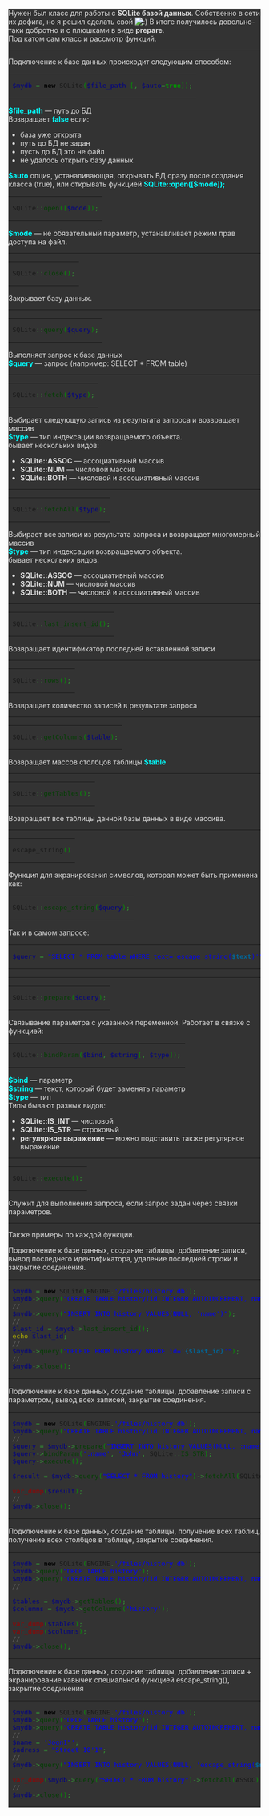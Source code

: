 <div class="entry-content" style='background: #333;color:#DDDDDD'>
						<p>Нужен был класс для работы с <strong>SQLite базой данных</strong>. Собственно в сети их дофига, но я решил сделать свой <img class="wp-smiley" alt=":)" src="http://lampacore.ru/wp-includes/images/smilies/icon_smile.gif">  В итоге получилось довольно-таки добротно и с плюшками в виде <strong>prepare</strong>.<br>
Под катом сам класс и рассмотр функций.<br>
<span id="more-217"></span></p>
<hr>
<p>Подключение к базе данных происходит следующим способом:</p>

<div class="wp_syntax"><table><tbody><tr><td class="code"><pre style="font-family:monospace;" class="php"><span style="color: #000088;">$mydb</span> <span style="color: #339933;">=</span> <span style="color: #000000; font-weight: bold;">new</span> SQLite<span style="color: #009900;">(</span><span style="color: #000088;">$file_path</span> <span style="color: #009900;">[</span><span style="color: #339933;">,</span> <span style="color: #000088;">$auto</span><span style="color: #339933;">=</span><span style="color: #009900; font-weight: bold;">true</span><span style="color: #009900;">]</span><span style="color: #009900;">)</span><span style="color: #339933;">;</span></pre></td></tr></tbody></table></div>

<p><strong style="color: aqua">$file_path</strong> &mdash; путь до БД<br>
Возвращает <strong style="color: aqua">false</strong> если:</p>
<ul>
<li>база уже открыта</li>
<li>путь до БД не задан</li>
<li>пусть до БД это не файл</li>
<li>не удалось открыть базу данных</li>
</ul>
<p><strong style="color: aqua">$auto</strong> опция, устаналивающая, открывать БД сразу после создания класса (true), или открывать функцией <strong style="color: aqua">SQLite::open([$mode]);</strong></p>

<div class="wp_syntax"><table><tbody><tr><td class="code"><pre style="font-family:monospace;" class="php">SQLite<span style="color: #339933;">::</span><span style="color: #004000;">open</span><span style="color: #009900;">(</span><span style="color: #009900;">[</span><span style="color: #000088;">$mode</span><span style="color: #009900;">]</span><span style="color: #009900;">)</span><span style="color: #339933;">;</span></pre></td></tr></tbody></table></div>

<p><strong style="color: aqua">$mode</strong> &mdash; не обязательный параметр, устанавливает режим прав доступа на файл.</p>
<hr>

<div class="wp_syntax"><table><tbody><tr><td class="code"><pre style="font-family:monospace;" class="php">SQLite<span style="color: #339933;">::</span><span style="color: #004000;">close</span><span style="color: #009900;">(</span><span style="color: #009900;">)</span><span style="color: #339933;">;</span></pre></td></tr></tbody></table></div>

<p>Закрывает базу данных.</p>
<hr>

<div class="wp_syntax"><table><tbody><tr><td class="code"><pre style="font-family:monospace;" class="php">SQLite<span style="color: #339933;">::</span><span style="color: #004000;">query</span><span style="color: #009900;">(</span><span style="color: #000088;">$query</span><span style="color: #009900;">)</span><span style="color: #339933;">;</span></pre></td></tr></tbody></table></div>

<p>Выполняет запрос к базе данных<br>
<strong style="color: aqua">$query</strong> &mdash; запрос (например: SELECT * FROM table)</p>
<hr>

<div class="wp_syntax"><table><tbody><tr><td class="code"><pre style="font-family:monospace;" class="php">SQLite<span style="color: #339933;">::</span><span style="color: #004000;">fetch</span><span style="color: #009900;">(</span><span style="color: #000088;">$type</span><span style="color: #009900;">)</span><span style="color: #339933;">;</span></pre></td></tr></tbody></table></div>

<p>Выбирает следующую запись из результата запроса и возвращает массив<br>
<strong style="color: aqua">$type</strong> &mdash; тип индексации возвращаемого объекта.<br>
бывает нескольких видов:</p>
<ul>
<li><strong>SQLite::ASSOC</strong> &mdash; ассоциативный массив</li>
<li><strong>SQLite::NUM</strong> &mdash; числовой массив</li>
<li><strong>SQLite::BOTH</strong> &mdash; числовой и ассоциативный массив</li>
</ul>
<hr>

<div class="wp_syntax"><table><tbody><tr><td class="code"><pre style="font-family:monospace;" class="php">SQLite<span style="color: #339933;">::</span><span style="color: #004000;">fetchAll</span><span style="color: #009900;">(</span><span style="color: #000088;">$type</span><span style="color: #009900;">)</span><span style="color: #339933;">;</span></pre></td></tr></tbody></table></div>

<p>Выбирает все записи из результата запроса и возвращает многомерный массив<br>
<strong style="color: aqua">$type</strong> &mdash; тип индексации возвращаемого объекта.<br>
бывает нескольких видов:</p>
<ul>
<li><strong>SQLite::ASSOC</strong> &mdash; ассоциативный массив</li>
<li><strong>SQLite::NUM</strong> &mdash; числовой массив</li>
<li><strong>SQLite::BOTH</strong> &mdash; числовой и ассоциативный массив</li>
</ul>
<hr>

<div class="wp_syntax"><table><tbody><tr><td class="code"><pre style="font-family:monospace;" class="php">SQLite<span style="color: #339933;">::</span><span style="color: #004000;">last_insert_id</span><span style="color: #009900;">(</span><span style="color: #009900;">)</span><span style="color: #339933;">;</span></pre></td></tr></tbody></table></div>

<p>Возвращает идентификатор последней вставленной записи</p>
<hr>

<div class="wp_syntax"><table><tbody><tr><td class="code"><pre style="font-family:monospace;" class="php">SQLite<span style="color: #339933;">::</span><span style="color: #004000;">rows</span><span style="color: #009900;">(</span><span style="color: #009900;">)</span><span style="color: #339933;">;</span></pre></td></tr></tbody></table></div>

<p>Возвращает количество записей в результате запроса</p>
<hr>

<div class="wp_syntax"><table><tbody><tr><td class="code"><pre style="font-family:monospace;" class="php">SQLite<span style="color: #339933;">::</span><span style="color: #004000;">getColumns</span><span style="color: #009900;">(</span><span style="color: #000088;">$table</span><span style="color: #009900;">)</span><span style="color: #339933;">;</span></pre></td></tr></tbody></table></div>

<p>Возвращает массов столбцов таблицы <strong style="color: aqua">$table</strong></p>
<hr>

<div class="wp_syntax"><table><tbody><tr><td class="code"><pre style="font-family:monospace;" class="php">SQLite<span style="color: #339933;">::</span><span style="color: #004000;">getTables</span><span style="color: #009900;">(</span><span style="color: #009900;">)</span><span style="color: #339933;">;</span></pre></td></tr></tbody></table></div>

<p>Возвращает все таблицы данной базы данных в виде массива.</p>
<hr>

<div class="wp_syntax"><table><tbody><tr><td class="code"><pre style="font-family:monospace;" class="php">escape_string<span style="color: #009900;">(</span><span style="color: #009900;">)</span></pre></td></tr></tbody></table></div>

<p>Функция для экранирования символов, которая может быть применена как:</p>

<div class="wp_syntax"><table><tbody><tr><td class="code"><pre style="font-family:monospace;" class="php">SQLite<span style="color: #339933;">::</span><span style="color: #004000;">escape_string</span><span style="color: #009900;">(</span><span style="color: #000088;">$query</span><span style="color: #009900;">)</span><span style="color: #339933;">;</span></pre></td></tr></tbody></table></div>

<p>Так и в самом запросе:</p>

<div class="wp_syntax"><table><tbody><tr><td class="code"><pre style="font-family:monospace;" class="php"><span style="color: #000088;">$query</span> <span style="color: #339933;">=</span> <span style="color: #0000ff;">"SELECT * FROM table WHERE text='escape_string(<span style="color: #006699; font-weight: bold;">$text</span>)'"</span><span style="color: #339933;">;</span></pre></td></tr></tbody></table></div>

<hr>

<div class="wp_syntax"><table><tbody><tr><td class="code"><pre style="font-family:monospace;" class="php">SQLite<span style="color: #339933;">::</span><span style="color: #004000;">prepare</span><span style="color: #009900;">(</span><span style="color: #000088;">$query</span><span style="color: #009900;">)</span><span style="color: #339933;">;</span></pre></td></tr></tbody></table></div>

<p>Связывание параметра с указанной переменной. Работает в связке с функцией:</p>

<div class="wp_syntax"><table><tbody><tr><td class="code"><pre style="font-family:monospace;" class="php">SQLite<span style="color: #339933;">::</span><span style="color: #004000;">bindParam</span><span style="color: #009900;">(</span><span style="color: #000088;">$bind</span><span style="color: #339933;">,</span> <span style="color: #000088;">$string</span><span style="color: #009900;">[</span><span style="color: #339933;">,</span> <span style="color: #000088;">$type</span><span style="color: #009900;">]</span><span style="color: #009900;">)</span><span style="color: #339933;">;</span></pre></td></tr></tbody></table></div>

<p><strong style="color: aqua">$bind</strong> &mdash; параметр<br>
<strong style="color: aqua">$string</strong> &mdash; текст, который будет заменять параметр<br>
<strong style="color: aqua">$type</strong> &mdash; тип<br>
Типы бывают разных видов:</p>
<ul>
<li><strong>SQLite::IS_INT</strong> &mdash; числовой</li>
<li><strong>SQLite::IS_STR</strong> &mdash; строковый</li>
<li><strong>регулярное выражение</strong> &mdash; можно подставить также регулярное выражение</li>
</ul>
<hr>

<div class="wp_syntax"><table><tbody><tr><td class="code"><pre style="font-family:monospace;" class="php">SQLite<span style="color: #339933;">::</span><span style="color: #004000;">execute</span><span style="color: #009900;">(</span><span style="color: #009900;">)</span><span style="color: #339933;">;</span></pre></td></tr></tbody></table></div>

<p>Служит для выполнения запроса, если запрос задан через связки параметров.</p>
<hr>
<p>Также примеры по каждой функции.</p>
<p>Подключение к базе данных, создание таблицы, добавление записи, вывод последнего идентификатора, удаление последней строки и закрытие соединения.</p>

<div class="wp_syntax"><table><tbody><tr><td class="code"><pre style="font-family:monospace;" class="php"><span style="color: #000088;">$mydb</span> <span style="color: #339933;">=</span> <span style="color: #000000; font-weight: bold;">new</span> SQLite<span style="color: #009900;">(</span>ENGINE<span style="color: #339933;">.</span><span style="color: #0000ff;">'/files/history.db'</span><span style="color: #009900;">)</span><span style="color: #339933;">;</span>
<span style="color: #000088;">$mydb</span><span style="color: #339933;">-&gt;</span><span style="color: #004000;">query</span><span style="color: #009900;">(</span><span style="color: #0000ff;">"CREATE TABLE history(id INTEGER AUTOINCREMENT, name VARCHAR(128) NOT NULL, PRIMARY KEY(id))"</span><span style="color: #009900;">)</span><span style="color: #339933;">;</span>
<span style="color: #666666; font-style: italic;">//</span>
<span style="color: #000088;">$mydb</span><span style="color: #339933;">-&gt;</span><span style="color: #004000;">query</span><span style="color: #009900;">(</span><span style="color: #0000ff;">"INSERT INTO history VALUES(NULL, 'name')"</span><span style="color: #009900;">)</span><span style="color: #339933;">;</span>
<span style="color: #666666; font-style: italic;">//</span>
<span style="color: #000088;">$last_id</span> <span style="color: #339933;">=</span> <span style="color: #000088;">$mydb</span><span style="color: #339933;">-&gt;</span><span style="color: #004000;">last_insert_id</span><span style="color: #009900;">(</span><span style="color: #009900;">)</span><span style="color: #339933;">;</span>
<span style="color: #b1b100;">echo</span> <span style="color: #000088;">$last_id</span><span style="color: #339933;">;</span>
<span style="color: #666666; font-style: italic;">//</span>
<span style="color: #000088;">$mydb</span><span style="color: #339933;">-&gt;</span><span style="color: #004000;">query</span><span style="color: #009900;">(</span><span style="color: #0000ff;">"DELETE FROM history WHERE id='<span style="color: #006699; font-weight: bold;">{$last_id}</span>'"</span><span style="color: #009900;">)</span><span style="color: #339933;">;</span>
<span style="color: #666666; font-style: italic;">//</span>
<span style="color: #000088;">$mydb</span><span style="color: #339933;">-&gt;</span><span style="color: #004000;">close</span><span style="color: #009900;">(</span><span style="color: #009900;">)</span><span style="color: #339933;">;</span></pre></td></tr></tbody></table></div>

<p>Подключение к базе данных, создание таблицы, добавление записи с параметром, вывод всех записей, закрытие соединения.</p>

<div class="wp_syntax"><table><tbody><tr><td class="code"><pre style="font-family:monospace;" class="php"><span style="color: #000088;">$mydb</span> <span style="color: #339933;">=</span> <span style="color: #000000; font-weight: bold;">new</span> SQLite<span style="color: #009900;">(</span>ENGINE<span style="color: #339933;">.</span><span style="color: #0000ff;">'/files/history.db'</span><span style="color: #009900;">)</span><span style="color: #339933;">;</span>
<span style="color: #000088;">$mydb</span><span style="color: #339933;">-&gt;</span><span style="color: #004000;">query</span><span style="color: #009900;">(</span><span style="color: #0000ff;">"CREATE TABLE history(id INTEGER AUTOINCREMENT, name VARCHAR(128) NOT NULL, PRIMARY KEY(id))"</span><span style="color: #009900;">)</span><span style="color: #339933;">;</span>
<span style="color: #666666; font-style: italic;">//</span>
<span style="color: #000088;">$query</span> <span style="color: #339933;">=</span> <span style="color: #000088;">$mydb</span><span style="color: #339933;">-&gt;</span><span style="color: #004000;">prepare</span><span style="color: #009900;">(</span><span style="color: #0000ff;">"INSERT INTO history VALUES(NULL, :name)"</span><span style="color: #009900;">)</span><span style="color: #339933;">;</span>
<span style="color: #000088;">$query</span><span style="color: #339933;">-&gt;</span><span style="color: #004000;">bindParam</span><span style="color: #009900;">(</span><span style="color: #0000ff;">':name'</span><span style="color: #339933;">,</span> <span style="color: #0000ff;">'John'</span><span style="color: #339933;">,</span> SQLite<span style="color: #339933;">::</span><span style="color: #004000;">IS_STR</span><span style="color: #009900;">)</span><span style="color: #339933;">;</span>
<span style="color: #000088;">$query</span><span style="color: #339933;">-&gt;</span><span style="color: #004000;">execute</span><span style="color: #009900;">(</span><span style="color: #009900;">)</span><span style="color: #339933;">;</span>
&nbsp;
<span style="color: #000088;">$result</span> <span style="color: #339933;">=</span> <span style="color: #000088;">$mydb</span><span style="color: #339933;">-&gt;</span><span style="color: #004000;">query</span><span style="color: #009900;">(</span><span style="color: #0000ff;">"SELECT * FROM history"</span><span style="color: #009900;">)</span><span style="color: #339933;">-&gt;</span><span style="color: #004000;">fetchAll</span><span style="color: #009900;">(</span>SQLite<span style="color: #339933;">::</span><span style="color: #004000;">ASSOC</span><span style="color: #009900;">)</span><span style="color: #339933;">;</span>
&nbsp;
<span style="color: #990000;">var_dump</span><span style="color: #009900;">(</span><span style="color: #000088;">$result</span><span style="color: #009900;">)</span><span style="color: #339933;">;</span>
<span style="color: #666666; font-style: italic;">//</span>
<span style="color: #000088;">$mydb</span><span style="color: #339933;">-&gt;</span><span style="color: #004000;">close</span><span style="color: #009900;">(</span><span style="color: #009900;">)</span><span style="color: #339933;">;</span></pre></td></tr></tbody></table></div>

<p>Подключение к базе данных, создание таблицы, получение всех таблиц, получение всех столбцов в таблице, закрытие соединения.</p>

<div class="wp_syntax"><table><tbody><tr><td class="code"><pre style="font-family:monospace;" class="php"><span style="color: #000088;">$mydb</span> <span style="color: #339933;">=</span> <span style="color: #000000; font-weight: bold;">new</span> SQLite<span style="color: #009900;">(</span>ENGINE<span style="color: #339933;">.</span><span style="color: #0000ff;">'/files/history.db'</span><span style="color: #009900;">)</span><span style="color: #339933;">;</span>
<span style="color: #000088;">$mydb</span><span style="color: #339933;">-&gt;</span><span style="color: #004000;">query</span><span style="color: #009900;">(</span><span style="color: #0000ff;">"DROP TABLE history"</span><span style="color: #009900;">)</span><span style="color: #339933;">;</span>
<span style="color: #000088;">$mydb</span><span style="color: #339933;">-&gt;</span><span style="color: #004000;">query</span><span style="color: #009900;">(</span><span style="color: #0000ff;">"CREATE TABLE history(id INTEGER AUTOINCREMENT, name VARCHAR(128) NOT NULL, PRIMARY KEY(id))"</span><span style="color: #009900;">)</span><span style="color: #339933;">;</span>
<span style="color: #666666; font-style: italic;">//</span>
&nbsp;
<span style="color: #000088;">$tables</span> <span style="color: #339933;">=</span> <span style="color: #000088;">$mydb</span><span style="color: #339933;">-&gt;</span><span style="color: #004000;">getTables</span><span style="color: #009900;">(</span><span style="color: #009900;">)</span><span style="color: #339933;">;</span>
<span style="color: #000088;">$columns</span> <span style="color: #339933;">=</span> <span style="color: #000088;">$mydb</span><span style="color: #339933;">-&gt;</span><span style="color: #004000;">getColumns</span><span style="color: #009900;">(</span><span style="color: #0000ff;">'history'</span><span style="color: #009900;">)</span><span style="color: #339933;">;</span>
&nbsp;
<span style="color: #990000;">var_dump</span><span style="color: #009900;">(</span><span style="color: #000088;">$tables</span><span style="color: #009900;">)</span><span style="color: #339933;">;</span>
<span style="color: #990000;">var_dump</span><span style="color: #009900;">(</span><span style="color: #000088;">$columns</span><span style="color: #009900;">)</span><span style="color: #339933;">;</span>
<span style="color: #666666; font-style: italic;">//</span>
<span style="color: #000088;">$mydb</span><span style="color: #339933;">-&gt;</span><span style="color: #004000;">close</span><span style="color: #009900;">(</span><span style="color: #009900;">)</span><span style="color: #339933;">;</span></pre></td></tr></tbody></table></div>

<p>Подключение к базе данных, создание таблицы, добавление записи + экранирование кавычек специальной функцией escape_string(), закрытие соединения</p>

<div class="wp_syntax"><table><tbody><tr><td class="code"><pre style="font-family:monospace;" class="php"><span style="color: #000088;">$mydb</span> <span style="color: #339933;">=</span> <span style="color: #000000; font-weight: bold;">new</span> SQLite<span style="color: #009900;">(</span>ENGINE<span style="color: #339933;">.</span><span style="color: #0000ff;">'/files/history.db'</span><span style="color: #009900;">)</span><span style="color: #339933;">;</span>
<span style="color: #000088;">$mydb</span><span style="color: #339933;">-&gt;</span><span style="color: #004000;">query</span><span style="color: #009900;">(</span><span style="color: #0000ff;">"DROP TABLE history"</span><span style="color: #009900;">)</span><span style="color: #339933;">;</span>
<span style="color: #000088;">$mydb</span><span style="color: #339933;">-&gt;</span><span style="color: #004000;">query</span><span style="color: #009900;">(</span><span style="color: #0000ff;">"CREATE TABLE history(id INTEGER AUTOINCREMENT, name VARCHAR(128) NOT NULL, adress VARCHAR(128) NOT NULL, PRIMARY KEY(id))"</span><span style="color: #009900;">)</span><span style="color: #339933;">;</span>
<span style="color: #666666; font-style: italic;">//</span>
<span style="color: #000088;">$name</span> <span style="color: #339933;">=</span> <span style="color: #0000ff;">'Jogn1"'</span><span style="color: #339933;">;</span>
<span style="color: #000088;">$adress</span> <span style="color: #339933;">=</span> <span style="color: #0000ff;">"Street 10'1"</span><span style="color: #339933;">;</span>
<span style="color: #666666; font-style: italic;">//</span>
<span style="color: #000088;">$mydb</span><span style="color: #339933;">-&gt;</span><span style="color: #004000;">query</span><span style="color: #009900;">(</span><span style="color: #0000ff;">"INSERT INTO history VALUES(NULL, 'escape_string(<span style="color: #006699; font-weight: bold;">$name</span>)', '"</span><span style="color: #339933;">.</span>SQLite<span style="color: #339933;">::</span><span style="color: #004000;">escape_string</span><span style="color: #009900;">(</span><span style="color: #000088;">$adress</span><span style="color: #009900;">)</span><span style="color: #339933;">.</span><span style="color: #0000ff;">"')"</span><span style="color: #009900;">)</span><span style="color: #339933;">;</span>
&nbsp;
<span style="color: #990000;">var_dump</span><span style="color: #009900;">(</span><span style="color: #000088;">$mydb</span><span style="color: #339933;">-&gt;</span><span style="color: #004000;">query</span><span style="color: #009900;">(</span><span style="color: #0000ff;">"SELECT * FROM history"</span><span style="color: #009900;">)</span><span style="color: #339933;">-&gt;</span><span style="color: #004000;">fetchAll</span><span style="color: #009900;">(</span>ASSOC<span style="color: #009900;">)</span><span style="color: #009900;">)</span><span style="color: #339933;">;</span>
<span style="color: #666666; font-style: italic;">//</span>
<span style="color: #000088;">$mydb</span><span style="color: #339933;">-&gt;</span><span style="color: #004000;">close</span><span style="color: #009900;">(</span><span style="color: #009900;">)</span><span style="color: #339933;">;</span></pre></td></tr></tbody></table></div>


</div>